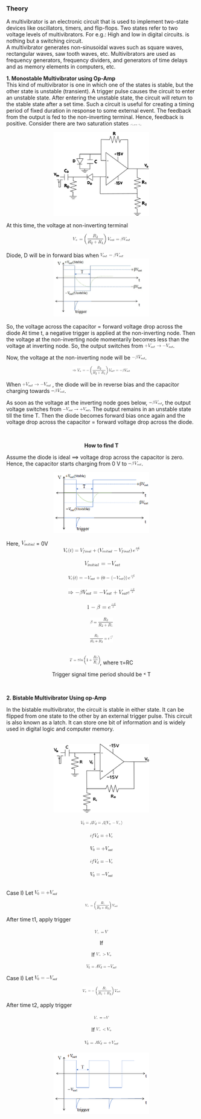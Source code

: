 ### Theory

 A multivibrator is an electronic circuit that is used to implement two-state devices like oscillators, timers, and flip-flops. Two states refer to two voltage levels of multivibrators. 
 For e.g.: High and low in digital circuits. is nothing but a switching circuit.   
 A multivibrator generates non-sinusoidal waves such as square waves, rectangular waves, saw tooth waves, etc. Multivibrators are used as frequency generators, frequency dividers, and generators of time delays and as memory elements in computers, etc. 

**1. Monostable Multivibrator using Op-Amp**   
 This kind of multivibrator is one in which one of the states is stable, but the other state is unstable (transient). A trigger pulse causes the circuit to enter an unstable state. After entering the unstable state, the circuit will return to the stable state after a set time. Such a circuit is useful for creating a timing period of fixed duration in response to some external event.  The feedback from the output is fed to the non-inverting terminal. Hence, feedback is positive. Consider there are two saturation states <img width="30px" src="images/fm2.png" />

<center>
    
<img width="50%" src="images/monostable.png" />

</center>

At this time, the voltage at non-inverting terminal

<center>
    
<img width="30%" src="images/equation1.png" />

</center>
<br>
Diode, D will be in forward bias when <img width="12%" src="images/fm1.png" />

<br>
<center>

   <img width="50%" src="images/img1.jpg" />

</center>

So, the voltage across the capacitor = forward voltage drop across the diode
At time t, a negative trigger is applied at the non-inverting node. Then the voltage at the non-inverting node momentarily becomes less than the voltage at inverting node. So, the output switches from <img width="15%" src="images/fm3.png" />.


Now, the voltage at the non-inverting node will be <img width="7%" src="images/fm4.png" />.

<center>
    
<img width="30%" src="images/equation2.png" />

</center>

When <img width="15%" src="images/fm3.png" /> , the diode will be in reverse bias and the capacitor charging towards <img width="7%" src="images/fm4.png" />.

As soon as the voltage at the inverting node goes below, <img width="7%" src="images/fm4.png" />, the output voltage switches from <img width="14%" src="images/vsatnegative.png" />. The output remains in an unstable state till the time T. Then the diode becomes forward bias once again and the voltage drop across the capacitor = forward voltage drop across the diode.

<center>

<br>

**How to find T**

</center>

Assume the diode is ideal ⟹ voltage drop across the capacitor is zero. Hence, the capacitor starts charging from 0 V to  <img width="7%" src="images/fm4.png" />.
<center>
    
<img width="50%" src="images/img2.png" />

</center>

<br>
   Here, <img width="7%" src="images/vinitial.png" /> = 0V

<center>

<img width="40%" src="images/formula1.png" />

</center>
<br>
<center>

<img width="20%" src="images/formula2.png" />

</center>
<br>
<center>

<img width="35%" src="images/formula3.png" />

</center>
<br>
<center>

<img width="35%" src="images/formula4.png" />

</center>
<br>
<center>

<img width="15%" src="images/formula5.png" />

</center>
 <br>  
<center>

<img width="12%" src="images/formula6.png" />

</center>

<br> 
<center>

<img width="12%" src="images/formula7.png" />

</center>
<br>
<center>

<img width="16%" src="images/formula8.png" />,  where τ=RC

</center>

<center>

Trigger signal time period should be ˂ T

</center>

<br>

**2. Bistable Multivibrator Using op-Amp**

 In the bistable multivibrator, the circuit is stable in either state. It can be flipped from one state to the other by an external trigger pulse. This circuit is also known as a latch. It can store one bit of information and is widely used in digital logic and computer memory.

<br>

<center>
    
<img width="50%" src="images/bistable.png" />

</center>

<br>

<center>

<img width="22%" src="images/bform1.png" />

</center>
<br>
<center>

<img width="12%" src="images/bform2.png" />

</center>
<br>
<center>

<img width="12%" src="images/bform3.png" />

</center>
<br>
<center>

<img width="12%" src="images/bform4.png" />

</center>
<br>
<center>

<img width="12%" src="images/bform5.png" />

</center>
<br>

Case I) Let <img width="12%" src="images/bform3.png" />

<center>

<img width="17%" src="images/bform6.png" />

</center>

After time t1, apply trigger
<center>
  <img width="7%" src="images/biformula.png" />

   If

   If  <img width="8%" src="images/biformula1.png" />
</center>
 
<center>

<img width="16%" src="images/bform7.png" />

</center>

Case I) Let <img width="12%" src="images/bform5.png" />

<center>

<img width="20%" src="images/bform8.png" />

</center>

After time t2, apply trigger
<center>

   <img width="8%" src="images/biformula2.png" />
   </center>
<br>

<center>
   If  <img width="8%" src="images/biformula3.png" />
</center>
<br>
<center>
<img width="18%" src="images/bform9.png" />
</center>

<br>
<center>
    
<img width="50%" src="images/img3.png" />

</center>
